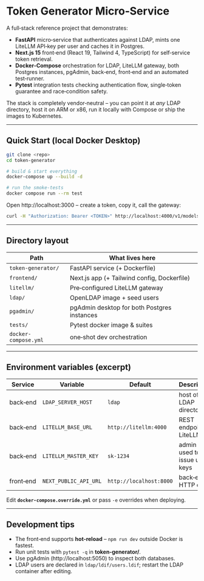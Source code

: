 # Token Generator Micro‑Service

A full‑stack reference project that demonstrates:

* **FastAPI** micro‑service that authenticates against LDAP, mints one LiteLLM API‑key per user and caches it in Postgres.
* **Next.js 15** front‑end (React 19, Tailwind 4, TypeScript) for self‑service token retrieval.
* **Docker‑Compose** orchestration for LDAP, LiteLLM gateway, both Postgres instances, pgAdmin, back‑end, front‑end and an automated test‑runner.
* **Pytest** integration tests checking authentication flow, single‑token guarantee and race‑condition safety.

The stack is completely vendor‑neutral – you can point it at *any* LDAP directory, host it on ARM or x86, run it locally with Compose or ship the images to Kubernetes.

---

## Quick Start (local Docker Desktop)

```bash
git clone <repo>
cd token-generator

# build & start everything
docker-compose up --build -d

# run the smoke‑tests
docker compose run --rm test
```

Open http://localhost:3000 – create a token, copy it, call the gateway:

```bash
curl -H "Authorization: Bearer <TOKEN>" http://localhost:4000/v1/models
```

---

## Directory layout

| Path | What lives here |
|------|-----------------|
| `token-generator/` | FastAPI service (+ Dockerfile) |
| `frontend/` | Next.js app (+ Tailwind config, Dockerfile) |
| `litellm/` | Pre‑configured LiteLLM gateway |
| `ldap/` | OpenLDAP image + seed users |
| `pgadmin/` | pgAdmin desktop for both Postgres instances |
| `tests/` | Pytest docker image & suites |
| `docker-compose.yml` | one‑shot dev orchestration |

---

## Environment variables (excerpt)

| Service | Variable | Default | Description |
|---------|----------|---------|-------------|
| back‑end | `LDAP_SERVER_HOST` | `ldap` | host of LDAP directory |
| back‑end | `LITELLM_BASE_URL` | `http://litellm:4000` | REST endpoint of LiteLLM |
| back‑end | `LITELLM_MASTER_KEY` | `sk-1234` | admin key used to issue user keys |
| front‑end | `NEXT_PUBLIC_API_URL` | `http://localhost:8000` | back‑end HTTP origin |

Edit **`docker‑compose.override.yml`** or pass `-e` overrides when deploying.

---

## Development tips

* The front‑end supports **hot‑reload** – `npm run dev` outside Docker is fastest.
* Run unit tests with `pytest -q` in **token‑generator/**.
* Use pgAdmin (http://localhost:5050) to inspect both databases.
* LDAP users are declared in `ldap/ldif/users.ldif`; restart the LDAP container after editing.
